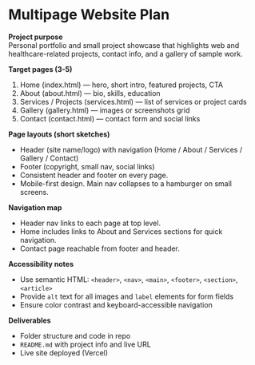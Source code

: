# Multipage Website Plan

**Project purpose**  
Personal portfolio and small project showcase that highlights web and healthcare-related projects, contact info, and a gallery of sample work.

**Target pages (3-5)**  
1. Home (index.html) — hero, short intro, featured projects, CTA  
2. About (about.html) — bio, skills, education  
3. Services / Projects (services.html) — list of services or project cards  
4. Gallery (gallery.html) — images or screenshots grid  
5. Contact (contact.html) — contact form and social links  

**Page layouts (short sketches)**  
- Header (site name/logo) with navigation (Home / About / Services / Gallery / Contact)  
- Footer (copyright, small nav, social links)  
- Consistent header and footer on every page.  
- Mobile-first design. Main nav collapses to a hamburger on small screens.  

**Navigation map**  
- Header nav links to each page at top level.  
- Home includes links to About and Services sections for quick navigation.  
- Contact page reachable from footer and header.  

**Accessibility notes**  
- Use semantic HTML: `<header>`, `<nav>`, `<main>`, `<footer>`, `<section>`, `<article>`  
- Provide `alt` text for all images and `label` elements for form fields  
- Ensure color contrast and keyboard-accessible navigation  

**Deliverables**  
- Folder structure and code in repo  
- `README.md` with project info and live URL  
- Live site deployed (Vercel)  
